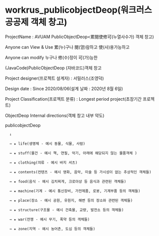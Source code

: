 # workrus_publicobjectDeop(워크러스 공공제 객체 창고)

ProjectName : AVUAM PublicObjectDeop<累閱使修可(누열사수가) 객체 창고)

Anyone can View & Use 累(누)구나 閱(열)람하고 使(사)용가능하고

Anyone can modify 누구나 修(수)정이 可(가)능한

(JavaCode)PublicObjectDeop (자바코드)객체 창고

Project designer(프로젝트 설계자) : 서밀러스(조영덕)

Design date : Since 2020/08/06(설계 날짜 : 2020년 8월 6일)

Project Classification(프로젝트 분류) : Longest period project(초장기간 프로젝트)

ObjectDeop Internal directions(객체 창고 내부 약도)

publicobjectDeop

      ↓
      
      → ★ life(생명체 - 예시 동물, 식물, 사람)
      
      → ★ stuff(물건 - 예시 책, 연필, 악기, 아래에 해당되지 않는 물품객체 )
      
      → ★ clothing(의류 - 예시 바지 셔츠)
      
      → ★ contents(컨텐츠 - 예시 영화, 음악, 미술 등 가시성이 없는 추상적인 객체들)
      
      → ★ food(음식 - 예시 김치찌게, 크로아상 등 음식과 관련된 객체들)
      
      → ★ machine(기계 - 예시 통신장비, 가전제품, 로봇, 기계부품 등의 객체들)
      
      → ★ place(장소 - 예시 공원, 유원지, 해변 등의 장소와 관련된 객체들)
      
      → ★ structure(구조물 - 예시 건축물, 교량, 발전소 등의 객체들)
      
      → ★ war(전쟁 - 예시 무기, 폭약 등의 객체들)
      
      → ★ zone(지역 - 예시 농어촌, 도심 등의 객체들)
